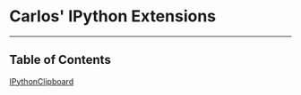 # Carlos' IPython Extensions
***
## Table of Contents

[IPythonClipboard](https://github.com/CarlosGTrejo/ipython_extensions/)